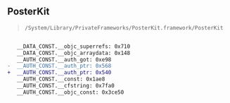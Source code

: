 ## PosterKit

> `/System/Library/PrivateFrameworks/PosterKit.framework/PosterKit`

```diff

   __DATA_CONST.__objc_superrefs: 0x710
   __DATA_CONST.__objc_arraydata: 0x148
   __AUTH_CONST.__auth_got: 0xe98
-  __AUTH_CONST.__auth_ptr: 0x568
+  __AUTH_CONST.__auth_ptr: 0x540
   __AUTH_CONST.__const: 0x1ae8
   __AUTH_CONST.__cfstring: 0x7fa0
   __AUTH_CONST.__objc_const: 0x3ce50

```
